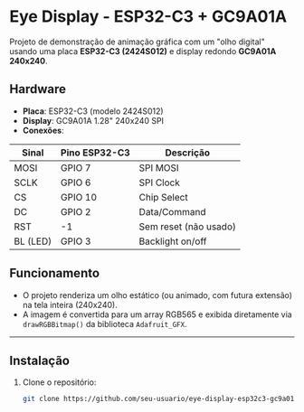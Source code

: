 # Eye Display - ESP32-C3 + GC9A01A

Projeto de demonstração de animação gráfica com um "olho digital" usando uma placa **ESP32-C3 (2424S012)** e display redondo **GC9A01A 240x240**.

## Hardware

- **Placa**: ESP32-C3 (modelo 2424S012)
- **Display**: GC9A01A 1.28" 240x240 SPI
- **Conexões**:

| Sinal    | Pino ESP32-C3 | Descrição           |
|----------|----------------|---------------------|
| MOSI     | GPIO 7         | SPI MOSI            |
| SCLK     | GPIO 6         | SPI Clock           |
| CS       | GPIO 10        | Chip Select         |
| DC       | GPIO 2         | Data/Command        |
| RST      | -1             | Sem reset (não usado) |
| BL (LED) | GPIO 3         | Backlight on/off    |


## Funcionamento

- O projeto renderiza um olho estático (ou animado, com futura extensão) na tela inteira (240x240).
- A imagem é convertida para um array RGB565 e exibida diretamente via `drawRGBBitmap()` da biblioteca `Adafruit_GFX`.

---

## Instalação

1. Clone o repositório:
   ```bash
   git clone https://github.com/seu-usuario/eye-display-esp32c3-gc9a01a.git
